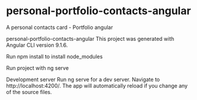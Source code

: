 # personal-portfolio-contacts-angular
A personal contacts card - Portfolio angular 


personal-portfolio-contacts-angular
This project was generated with Angular CLI version 9.1.6.

Run npm install to install node_modules

Run project with ng serve

Development server
Run ng serve for a dev server. Navigate to http://localhost:4200/. The app will automatically reload if you change any of the source files.
